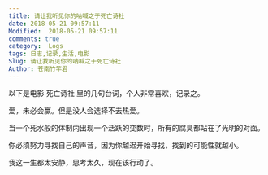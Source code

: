 ```yaml
---
title: 请让我听见你的呐喊之于死亡诗社
date: 2018-05-21 09:57:11
Modified:  2018-05-21 09:57:11
comments: true
category:  Logs
tags: 日志,记录,生活,电影
Slug: 请让我听见你的呐喊之于死亡诗社
Author: 苍南竹竿君
---
```

以下是电影 死亡诗社 里的几句台词，个人非常喜欢，记录之。  

爱，未必会赢。但是没人会选择不去热爱。  

当一个死水般的体制内出现一个活跃的变数时，所有的腐臭都站在了光明的对面。  

你必须努力寻找自己的声音，因为你越迟开始寻找，找到的可能性就越小。  

我这一生都太安静，思考太久，现在该行动了。  
